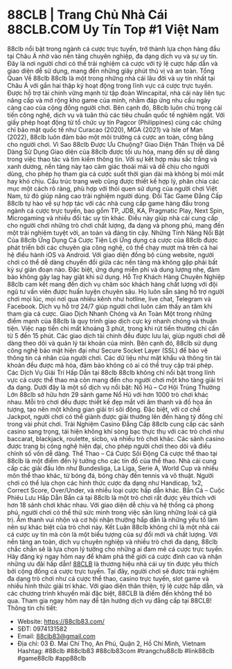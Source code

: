# 88CLB | Trang Chủ Nhà Cái 88CLB.COM Uy Tín Top #1 Việt Nam
88clb nổi bật trong ngành cá cược trực tuyến, trở thành lựa chọn hàng đầu tại Châu Á nhờ vào nền tảng chuyên nghiệp, đa dạng dịch vụ và sự uy tín. Đây là nơi người chơi có thể trải nghiệm cá cược với tỷ lệ cược hấp dẫn và giao diện dễ sử dụng, mang đến những giây phút thú vị và an toàn.
Tổng Quan Về 88clb
88clb là một trong những nhà cái lâu đời và uy tín nhất tại Châu Á với gần hai thập kỷ hoạt động trong lĩnh vực cá cược trực tuyến. Được hỗ trợ tài chính vững mạnh từ tập đoàn Wincapital, nhà cái này liên tục nâng cấp và mở rộng kho game của mình, nhằm đáp ứng nhu cầu ngày càng cao của cộng đồng người chơi. Bên cạnh đó, 88clb luôn chú trọng cải tiến công nghệ, dịch vụ và tuân thủ các tiêu chuẩn quốc tế nghiêm ngặt.
Với giấy phép hoạt động từ tổ chức uy tín Pagcor (Philippines) cùng các chứng chỉ bảo mật quốc tế như Curacao (2020), MGA (2021) và Isle of Man (2022), 88clb luôn đảm bảo một môi trường cá cược an toàn, công bằng cho người chơi.
Vì Sao 88clb Được Ưu Chuộng?
Giao Diện Thân Thiện và Dễ Dàng Sử Dụng
Giao diện của 88clb được tối ưu hóa, mang đến sự dễ dàng trong việc thao tác và tìm kiếm thông tin. Với sự kết hợp màu sắc trắng và xanh dương, nền tảng này tạo cảm giác thoải mái và dễ chịu cho người dùng, cho phép họ tham gia cá cược suốt thời gian dài mà không bị mỏi mắt hay khó chịu.
Cấu trúc trang web cũng được thiết kế hợp lý, phân chia các mục một cách rõ ràng, phù hợp với thói quen sử dụng của người chơi Việt Nam, từ đó giúp nâng cao trải nghiệm người dùng.
Đối Tác Game Đẳng Cấp
88clb tự hào về sự hợp tác với các nhà cung cấp game hàng đầu trong ngành cá cược trực tuyến, bao gồm TP, JDB, KA, Pragmatic Play, Next Spin, Microgaming và nhiều đối tác uy tín khác. Điều này giúp nhà cái cung cấp cho người chơi những trò chơi chất lượng, đa dạng và phong phú, mang đến một trải nghiệm tuyệt vời, an toàn và đáng tin cậy.
Những Tính Năng Nổi Bật Của 88clb
Ứng Dụng Cá Cược Tiện Lợi
Ứng dụng cá cược của 88clb được phát triển bởi các chuyên gia công nghệ, có thể chạy mượt mà trên cả hai hệ điều hành iOS và Android. Với giao diện đồng bộ cùng website, người chơi có thể dễ dàng chuyển đổi giữa các nền tảng mà không gặp phải bất kỳ sự gián đoạn nào. Đặc biệt, ứng dụng miễn phí và dung lượng nhẹ, đảm bảo không gây lag hay giật khi sử dụng.
Hỗ Trợ Khách Hàng Chuyên Nghiệp
88clb cam kết mang đến dịch vụ chăm sóc khách hàng chất lượng với đội ngũ tư vấn viên được huấn luyện chuyên sâu. Họ luôn sẵn sàng hỗ trợ người chơi mọi lúc, mọi nơi qua nhiều kênh như hotline, live chat, Telegram và Facebook. Dịch vụ hỗ trợ 24/7 giúp người chơi luôn cảm thấy an tâm khi tham gia cá cược.
Giao Dịch Nhanh Chóng và An Toàn
Một trong những điểm mạnh của 88clb là quy trình giao dịch cực kỳ nhanh chóng và thuận tiện. Việc nạp tiền chỉ mất khoảng 3 phút, trong khi rút tiền thường chỉ cần từ 5 đến 15 phút. Các giao dịch tài chính đều được lưu lại, giúp người chơi dễ dàng theo dõi và quản lý tài khoản của mình.
Bên cạnh đó, 88clb sử dụng công nghệ bảo mật hiện đại như Secure Socket Layer (SSL) để bảo vệ thông tin cá nhân của người chơi. Các dữ liệu như mật khẩu và thông tin tài khoản đều được mã hóa, đảm bảo không có ai có thể truy cập trái phép.
Các Dịch Vụ Giải Trí Hấp Dẫn tại 88clb
88clb không chỉ nổi bật trong lĩnh vực cá cược thể thao mà còn mang đến cho người chơi một kho tàng giải trí đa dạng. Dưới đây là một số dịch vụ nổi bật:
Nổ Hũ – Cơ Hội Trúng Thưởng Lớn
88clb sở hữu hơn 29 sảnh game Nổ Hũ với hơn 1000 trò chơi khác nhau. Mỗi trò chơi đều được thiết kế đẹp mắt với âm thanh và đồ họa ấn tượng, tạo nên một không gian giải trí sôi động. Đặc biệt, với cơ chế Jackpot, người chơi có thể giành được giải thưởng lên đến hàng tỷ đồng chỉ trong vài phút chơi.
Trải Nghiệm Casino Đẳng Cấp
88clb cung cấp các sảnh casino sang trọng, tái hiện không khí sòng bạc thực thụ với các trò chơi như baccarat, blackjack, roulette, sicbo, và nhiều trò chơi khác. Các sảnh casino được trang bị công nghệ hiện đại, cho phép người chơi theo dõi và điều chỉnh số vốn dễ dàng.
Thể Thao – Cá Cược Sôi Động
Cá cược thể thao tại 88clb là một điểm đến lý tưởng cho các tín đồ của thể thao. Nhà cái cung cấp các giải đấu lớn như Bundesliga, La Liga, Serie A, World Cup và nhiều môn thể thao khác, từ bóng đá, bóng chày đến tennis và võ thuật. Người chơi có thể lựa chọn các hình thức cược đa dạng như Handicap, 1x2, Correct Score, Over/Under, và nhiều loại cược hấp dẫn khác.
Bắn Cá – Cuộc Phiêu Lưu Hấp Dẫn
Bắn cá tại 88clb là một trò chơi rất được yêu thích với hơn 18 sảnh chơi khác nhau. Với giao diện dễ chịu và hệ thống cá phong phú, người chơi có thể thử sức mình trong việc săn lùng những loài cá giá trị. Âm thanh vui nhộn và cơ hội nhận thưởng hấp dẫn là những yếu tố làm nên sự khác biệt của trò chơi này.
Kết Luận
88clb không chỉ là một nhà cái cá cược uy tín mà còn là một biểu tượng của sự đổi mới và chất lượng. Với nền tảng an toàn, dịch vụ chuyên nghiệp và nhiều trò chơi đa dạng, 88clb chắc chắn sẽ là lựa chọn lý tưởng cho những ai đam mê cá cược trực tuyến. Hãy đăng ký ngay hôm nay để khám phá thế giới cá cược đỉnh cao và nhận những ưu đãi hấp dẫn!
[88CLB](https://88clb83.com/) là thương hiệu nhà cái uy tín được yêu thích bởi cộng đồng cá cược trực tuyến. Tại đây, người chơi sẽ được trải nghiệm đa dạng trò chơi như cá cược thể thao, casino trực tuyến, slot game và nhiều hình thức giải trí khác. Với giao diện thân thiện, tỷ lệ cược hấp dẫn, và các chương trình khuyến mãi đặc biệt, 88CLB là điểm đến không thể bỏ qua. Tham gia ngay hôm nay để tận hưởng dịch vụ đẳng cấp tại 88CLB!
Thông tin chi tiết:
- Website: https://88clb83.com/
- SĐT: 0974131582
- Email: 88clb83@gmail.com
- Địa chỉ: 03 Đ. Mai Chí Thọ, An Phú, Quận 2, Hồ Chí Minh, Vietnam
Hashtag: #88clb #88clb83 #88clb83com #trangchu88clb #link88clb #game88clb #app88clb